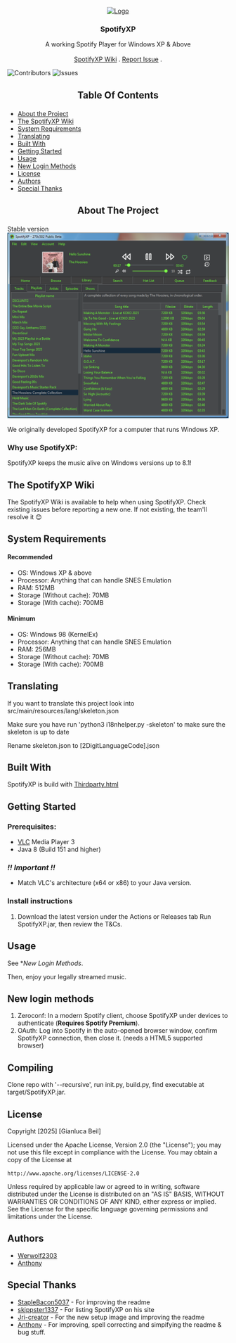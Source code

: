 <p align="center">
  <a href="https://github.com/SpotifyXP/SpotifyXP">
    <img src="https://raw.githubusercontent.com/SpotifyXP/SpotifyXP/main/src/main/resources/spotifyxp.png" alt="Logo" width="80" height="80">
  </a>
<h3 align="center">SpotifyXP</h3>
 <p align="center">
    A working Spotify Player for Windows XP & Above
    <br/>
    <br/>
    <a href="https://github.com/SpotifyXP/SpotifyXP/wiki">SpotifyXP Wiki</a>
    .
    <a href="https://github.com/SpotifyXP/SpotifyXP/issues">Report Issue</a>
    .
  </p>
</p>

![Contributors](https://img.shields.io/github/contributors/SpotifyXP/SpotifyXP?color=dark-green) ![Issues](https://img.shields.io/github/issues/SpotifyXP/SpotifyXP)

<!--![Downloads](https://img.shields.io/github/downloads/SpotifyXP/SpotifyXP/total)-->

## <p align="center">Table Of Contents

* [About the Project](#about-the-project)
* [The SpotifyXP Wiki](#the-spotifyxp-wiki)
* [System Requirements](#system-requirements)
* [Translating](#translating)
* [Built With](#built-with)
* [Getting Started](#getting-started)
* [Usage](#usage)
* [New Login Methods](#new-login-methods)
* [License](#license)
* [Authors](#authors)
* [Special Thanks](#Special-Thanks)
</p>

## <p align="center">About The Project

Stable version
![Screen Shot](SpotifyXPShowStable.png)

We originally developed SpotifyXP for a computer that runs Windows XP.

<h3>Why use SpotifyXP:</h3>

SpotifyXP keeps the music alive on Windows versions up to 8.1!

## The SpotifyXP Wiki

The SpotifyXP Wiki is available to help when using SpotifyXP.
Check existing issues before reporting a new one.
If not existing, the team'll resolve it 😊


## System Requirements

<h4>Recommended</h4>

* OS: Windows XP & above
* Processor: Anything that can handle SNES Emulation
* RAM: 512MB
* Storage (Without cache): 70MB
* Storage (With cache): 700MB

<h4>Minimum</h4>

* OS: Windows 98 (KernelEx)
* Processor: Anything that can handle SNES Emulation
* RAM: 256MB
* Storage (Without cache): 70MB
* Storage (With cache): 700MB

## Translating

<p>If you want to translate this project look into src/main/resources/lang/skeleton.json</p>
<p>Make sure you have run 'python3 i18nhelper.py -skeleton' to make sure the skeleton is up to date</p>
<p>Rename skeleton.json to [2DigitLanguageCode].json</p>

## Built With

SpotifyXP is build with <a href="https://github.com/SpotifyXP/SpotifyXP/blob/main/src/main/resources/setup/thirdparty.html">Thirdparty.html</a>

## Getting Started

### Prerequisites:

- <a href="https://www.videolan.org/">VLC</a> Media Player 3
- Java 8 (Build 151 and higher)

### ***!! Important !!***
- Match VLC's architecture (x64 or x86) to your Java version.

### Install instructions

1. Download the latest version under the Actions or Releases tab
Run SpotifyXP.jar, then review the T&Cs.


## Usage

See **New Login Methods*.

Then, enjoy your legally streamed music.

## New login methods
1. Zeroconf: In a modern Spotify client, choose SpotifyXP under devices to authenticate (**Requires Spotify Premium**).
2. OAuth: Log into Spotify in the auto-opened browser window, confirm SpotifyXP connection, then close it. (needs a HTML5 supported browser)

## Compiling

Clone repo with '--recursive', run init.py, build.py, find executable at target/SpotifyXP.jar.

## License

Copyright [2025] [Gianluca Beil]

Licensed under the Apache License, Version 2.0 (the "License");
you may not use this file except in compliance with the License.
You may obtain a copy of the License at

    http://www.apache.org/licenses/LICENSE-2.0

Unless required by applicable law or agreed to in writing, software
distributed under the License is distributed on an "AS IS" BASIS,
WITHOUT WARRANTIES OR CONDITIONS OF ANY KIND, either express or implied.
See the License for the specific language governing permissions and
limitations under the License.

## Authors

* [Werwolf2303](https://github.com/Werwolf2303/)
* [Anthony](https://twitter.com/intent/user?screen_name=anthonydavenpod)

## Special Thanks

* [StapleBacon5037](https://github.com/StapleBacon5037) - For improving the readme
* [skippster1337](https://github.com/skipster1337) - For listing SpotifyXP on his site
* [Jri-creator](https://github.com/Jri-creator) - For the new setup image and improving the readme
* [Anthony](https://twitter.com/intent/user?screen_name=anthonydavenpod) - For improving, spell correcting and simpifying the readme & bug stuff.
